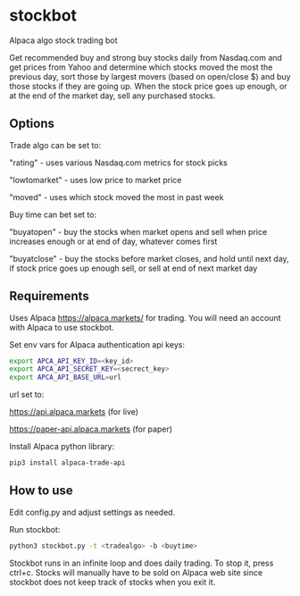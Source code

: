 # stockbot
Alpaca algo stock trading bot

Get recommended buy and strong buy stocks daily from Nasdaq.com and get prices from Yahoo and determine which stocks moved the most the previous day, sort those by largest movers (based on open/close $) and buy those stocks if they are going up. When the stock price goes up enough, or at the end of the market day, sell any purchased stocks.


## Options

Trade algo can be set to:

"rating" - uses various Nasdaq.com metrics for stock picks

"lowtomarket" - uses low price to market price 

"moved" - uses which stock moved the most in past week

Buy time can bet set to:

"buyatopen" - buy the stocks when market opens and sell when price increases enough or at end of day, whatever comes first

"buyatclose" - buy the stocks before market closes, and hold until next day, if stock price goes up enough sell, or sell at end of next market day


## Requirements

Uses Alpaca https://alpaca.markets/ for trading. You will need an account with Alpaca to use stockbot.

Set env vars for Alpaca authentication api keys:

```sh
export APCA_API_KEY_ID=<key_id>
export APCA_API_SECRET_KEY=<secrect_key>
export APCA_API_BASE_URL=url
```

url set to:

https://api.alpaca.markets (for live)

https://paper-api.alpaca.markets (for paper)


Install Alpaca python library:

```sh
pip3 install alpaca-trade-api
```

## How to use

Edit config.py and adjust settings as needed.

Run stockbot:

```sh
python3 stockbot.py -t <tradealgo> -b <buytime>
```

Stockbot runs in an infinite loop and does daily trading. To stop it, press ctrl+c. Stocks will manually have to be sold on Alpaca web site since stockbot does not keep track of stocks when you exit it.